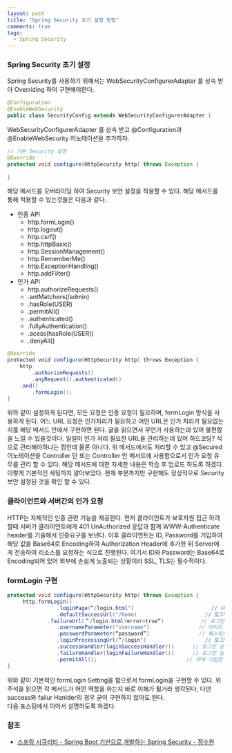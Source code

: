 ```yaml
---
layout: post
title: "Spring Security 초기 설정 방법"
comments: true
tags: 
  - Spring Security
---
```


### Spring Security 초기 설정

Spring Security를 사용하기 위해서는 WebSecurityConfigurerAdapter 를 상속 받아 Overriding 하여 구현해야한다.    

~~~ java
@Configuration
@EnableWebSecurity
public class SecurityConfig extends WebSecurityConfigurerAdapter {
~~~

WebSecurityConfigurerAdapter 를 상속 받고 @Configuration과 @EnableWebSecurity 어노테이션을 추가하자.    

~~~ java
// 기본 Security 설정
@Override
protected void configure(HttpSecurity http) throws Exception {
    
}
~~~

해당 메서드를 오버라이딩 하여 Security 보안 설정을 적용할 수 있다. 해당 메서드를 통해 적용할 수 있는것들은 다음과 같다.

- 인증 API
  - http.formLogin()
  - http.logout()
  - http.csrf()
  - http.httpBasic()
  - http.SessionManagement()
  - http.RememberMe()
  - http.ExceptionHandling()
  - http.addFilter()
- 인가 API
  - http.authorizeRequests()
  - .antMatchers(/admin)
  - .hasRole(USER)
  - .permitAll()
  - .authenticated()
  - .fullyAuthentication()
  - .acess(hasRole(USER))
  - .denyAll()

~~~ java
@Override
protected void configure(HttpSecurity http) throws Exception { 
	http
		.authorizeRequests()			
		.anyRequest().authenticated()		
	.and()
		.formLogin(); 			
}
~~~

위와 같이 설정하게 된다면, 모든 요청은 인증 요청이 필요하며, formLogin 방식을 사용하게 된다. 어느 URL 요청은 인가처리가 필요하고 어떤 URL은 인가 처리가 필요없는지를 해당 메서드 안에서 구현하면 된다. 글을 읽으면서 무언가 사용하는데 있어 불편함을 느낄 수 있을것이다. 일일이 인가 처리 필요한 URL을 관리하는데 있어 하드코딩? 식으로 관리해야하냐는 점인데 물론 아니다. 위 메서드에서도 처리할 수 있고 @Secured 어노테이션을 Controller 단 또는 Controller 안 메서드에 사용함으로서 인가 요청 유무를 관리 할 수 있다. 해당 메서드에 대한 자세한 내용은 학습 후 업로드 하도록 하겠다.    
이렇게 기본적인 세팅까지 알아보았다. 현재 부분까지만 구현해도 정상적으로 Security 보안 설정된 것을 확인 할 수 있다.    

### 클라이언트와 서버간의 인가 요청
HTTP는 자체적인 인증 관련 기능을 제공한다. 먼저 클라이언트가 보호자원 접근 하려할때 서버가 클라이언트에게 401 UnAuthorized 응답과 함께 WWW-Authenticate header를 기술해서 인증요구를 보낸다. 이후 클라이언트는 ID, Password를 기입하여 해당 값을 Base64로 Encoding하여 Authorization Header에 추가한 뒤 Server에게 전송하여 리소스를 요청하는 식으로 진행된다. 여기서 ID와 Password는 Base64로 Encoding되어 있어 외부에 손쉽게 노출되는 상황이라 SSL, TLS는 필수적이다.    


### formLogin 구현

~~~ java
protected void configure(HttpSecurity http) throws Exception {
	 http.formLogin()
                .loginPage(“/login.html")   				      // 사용자 정의 로그인 페이지
                .defaultSuccessUrl("/home)				        // 로그인 성공 후 이동 페이지
	         .failureUrl(＂/login.html?error=true“)		      // 로그인 실패 후 이동 페이지
                .usernameParameter("username")			      // 아이디 파라미터명 설정
                .passwordParameter(“password”)			      // 패스워드 파라미터명 설정
                .loginProcessingUrl(“/login")			        // 로그인 Form Action Url
                .successHandler(loginSuccessHandler())		// 로그인 성공 후 핸들러
                .failureHandler(loginFailureHandler())		// 로그인 실패 후 핸들러
                .permitAll();                             // 위에 기입한 URL 인가처리 패스
}
~~~

위와 같이 기본적인 formLogin Setting을 함으로서 formLogin을 구현할 수 있다. 위 주석을 읽으면 각 메서드가 어떤 역할을 하는지 바로 이해가 될거라 생각된다, 다만 success와 failur Hanlder의 경우 굳이 구현하지 않아도 된다.    
다음 포스팅에서 이어서 설명하도록 하겠다.


### 참조

- [스프링 시큐리티 - Spring Boot 기반으로 개발하는 Spring Security - 정수원](https://www.inflearn.com/course/%EC%BD%94%EC%96%B4-%EC%8A%A4%ED%94%84%EB%A7%81-%EC%8B%9C%ED%81%90%EB%A6%AC%ED%8B%B0/dashboard)